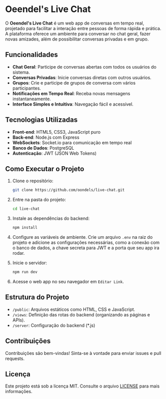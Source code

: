 # Oeendel's Live Chat

O **Oeendel's Live Chat** é um web app de conversas em tempo real, projetado para facilitar a interação entre pessoas de forma rápida e prática. A plataforma oferece um ambiente para conversar no chat geral, fazer novas amizades, além de possibilitar conversas privadas e em grupo.

## Funcionalidades

- **Chat Geral**: Participe de conversas abertas com todos os usuários do sistema.
- **Conversas Privadas**: Inicie conversas diretas com outros usuários.
- **Grupos**: Crie e participe de grupos de conversa com vários participantes.
- **Notificações em Tempo Real**: Receba novas mensagens instantaneamente.
- **Interface Simples e Intuitiva**: Navegação fácil e acessível.

## Tecnologias Utilizadas

- **Front-end**: HTML5, CSS3, JavaScript puro
- **Back-end**: Node.js com Express
- **WebSockets**: Socket.io para comunicação em tempo real
- **Banco de Dados**: PostgreSQL
- **Autenticação**: JWT (JSON Web Tokens)

## Como Executar o Projeto

1. Clone o repositório:

   ```bash
   git clone https://github.com/oondels/live-chat.git
   ```

2. Entre na pasta do projeto:

   ```bash
   cd live-chat
   ```

3. Instale as dependências do backend:

   ```bash
   npm install
   ```

4. Configure as variáveis de ambiente. Crie um arquivo `.env` na raiz do projeto e adicione as configurações necessárias, como a conexão com o banco de dados, a chave secreta para JWT e a porta que seu app ira rodar.

5. Inicie o servidor:

   ```bash
   npm run dev
   ```

6. Acesse o web app no seu navegador em `Editar Link`.

## Estrutura do Projeto

- `/public`: Arquivos estáticos como HTML, CSS e JavaScript.
- `/views`: Definição das rotas do backend (organizando as páginas e APIs).
- `/server`: Configuração do backend (\*.js)

## Contribuições

Contribuições são bem-vindas! Sinta-se à vontade para enviar issues e pull requests.

## Licença

Este projeto está sob a licença MIT. Consulte o arquivo [LICENSE](LICENSE) para mais informações.
